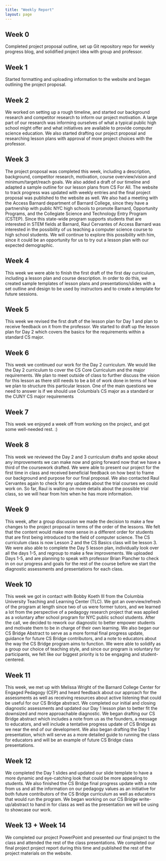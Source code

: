 ```yaml
---
title: "Weekly Report"
layout: page
---
```


<html lang="en">
<title>Weekly Report</title>
<meta charset="utf-8">
<meta name="viewport" content="width=device-width, initial-scale=1.0">
<meta name="author" content="Blog Author">
<meta name="generator" content="Jekyll v4.2.2">
<link rel="canonical" href="http://localhost:4000/about/">

<link rel="stylesheet" href="/assets/css/frame.css">
<link rel="stylesheet" href="https://stackpath.bootstrapcdn.com/font-awesome/4.7.0/css/font-awesome.min.css" integrity="sha384-wvfXpqpZZVQGK6TAh5PVlGOfQNHSoD2xbE+QkPxCAFlNEevoEH3Sl0sibVcOQVnN" crossorigin="anonymous">

<link rel="alternate" href="/feed.xml" type="application/atom+xml" title="CS Bridge">


<article>
  <h2 id="installation">Week 0</h2>

  <p>Completed project proposal outline, set up Git repository repo for weekly progress blog, and solidified project idea with group and professor. </p>

  <h2 id="features">Week 1</h2>

  <p>
    Started formatting and uploading information to the website and began outlining the project proposal.
  </p>


<h2 id="based-on">Week 2</h2>

<p>We worked on setting up a rough timeline, and started our background research and competitor research to inform our project motivation. A large part of our research was informing ourselves of what a typical public high school might offer and what initiatives are available to provide computer science education. We also started drafting our project proposal and researching lesson plans with approval of more project choices with the professor.</p>


<h2 id="license">Week 3</h2>

<p>The project proposal was completed this week, including a description, background, competitor research, motivation, course overview/vision and minimum/target/reach goals. We also added a draft of our timeline and adapted a sample outline for our lesson plans from CS For All. The website to track progress was updated with weekly entries and the final project proposal was published to the website as well. We also had a meeting with the Access Barnard department of Barnard College, since they have a partnership with public NYC high schools to promote Barnard, Opportunity Programs, and the Collegiate Science and Technology Entry Program (CSTEP). Since this state-wide program supports students that are interested in STEM fields at Barnard, Raul Cervantes of Access Barnard was interested in the possibility of us teaching a computer science course to high school students. We will continue to explore this possibility with him, since it could be an opportunity for us to try out a lesson plan with our expected demographic.</p>

<h2 id="license">Week 4</h2>
<p>This week we were able to finish the first draft of the first day curriculum, including a lesson plan and course description. In order to do this, we created sample templates of lesson plans and presentations/slides with a set outline and design to be used by instructors and to create a template for future sessions. </p>

<h2 id="license">Week 5</h2>
<p>This week we revised the first draft of the lesson plan for Day 1 and plan to receive feedback on it from the professor. We started to draft up the lesson plan for Day 2 which covers the basics for the requirements within a standard CS major. </p>

<h2 id="license">Week 6</h2>
<p>This week we continued our work for the Day 2 curriculum. We would like the Day 2 curriculum to cover the CS Core Curriculum and the major requirements. We plan to meet outside of class to further discuss the vision for this lesson as there still needs to be a bit of work done in terms of how we plan to structure this particular lesson. One of the main questions we need to answer is if we should use Columbia’s CS major as a standard or the CUNY CS major requirements</p>

<h2 id="license">Week 7</h2>
<p>This week we enjoyed a week off from working on the project, and got some well-needed rest. :)</p>

<h2 id="license">Week 8</h2>
<p>This week we reviewed the Day 2 and 3 curriculum drafts and spoke about any improvements we can make now and going forward now that we have a third of the coursework drafted. We were able to present our project for the first time in class and received beneficial feedback on how best to frame our background and purpose for our final proposal. We also contacted Raul Cervantes again to check for any updates about the trial courses we could work on. So far, Raul is waiting on more details about the possible trial class, so we will hear from him when he has more information.
</p>

<h2 id="license">Week 9</h2>
<p>This week, after a group discussion we made the decision to make a few changes to the project proposal in terms of the order of the lessons. We felt that the content would make more sense in a different order for students that are first being introduced to the field of computer science. The CS curriculum class is now Lesson 2 and the CS Basics class will be lesson 3. We were also able to complete the Day 5 lesson plan, individually look over all the days 1-5, and regroup to make a few improvements. We uploaded Days 1-5, and are planning to speak with professor Brian Plancher to check in on our progress and goals for the rest of the course before we start the diagnostic assessments and presentations for each class.
</p>

<h2 id="license">Week 10</h2>
<p>This week we got in contact with Bobby Koeth III from the Columbia University Teaching and Learning Center (TLC). We got an overview/refresh of the program at length since two of us were former tutors, and we learned a lot from the perspective of a pedagogy research project that was applied as a voluntary after school program for NYC public school students. After the call, we decided to rework our diagnostic to better empower students and motivate them to be in charge of their own learning. We also began our CS Bridge Abstract to serve as a more formal final progress update, guidance for future CS Bridge contributors, and a note to educators about the way the CS Bridge program aims to function. We were able to solidify as a group our choice of teaching style, and since our program is voluntary for participants, we felt like our biggest priority is to be engaging and student-centered.
</p>

<h2 id="license">Week 11</h2>
<p>This week, we met up with Melissa Wright of the Barnard College Center for Engaged Pedagogy (CEP) and heard feedback about our approach for the assessments as well as receiving resources about active listening that could be useful for our CS Bridge abstract. We completed our initial and closing diagnostic assessments and updated our Day 1 lesson plan to better fit the downsized and more approachable diagnostic. We began drafting our CS Bridge abstract which includes a note from us as the founders, a message to educators, and will include a tentative progress update of CS Bridge as we near the end of our development. We also began drafting the Day 1 presentation, which will serve as a more detailed guide to running the class for educators and will be an example of future CS Bridge class presentations.
</p>

<h2 id="license">Week 12</h2>
<p>We completed the Day 1 slides and updated our slide template to have a more dynamic and eye-catching look that could be more appealing to students. We also finished the CS Bridge final progress update with a note from us and all the information on our pedagogy values as an initiative for both future contributors of the CS Bridge curriculum as well as educators that would run the program. We began working on our CS Bridge write-up/abstract to hand in for class as well as the presentation we will be using to showcase our work.
</p>

<h2 id="license">Week 13 + Week 14</h2>
<p>We completed our project PowerPoint and presented our final project to the class and attended the rest of the class presentations. We completed our final project project report during this time and published the rest of the project materials on the website.
</p>


